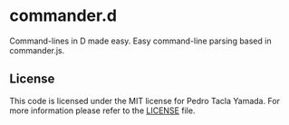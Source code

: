 commander.d
===========
Command-lines in D made easy. Easy command-line parsing based in commander.js.

## License
This code is licensed under the MIT license for Pedro Tacla Yamada. For more
information please refer to the [LICENSE](/LICENSE) file.
